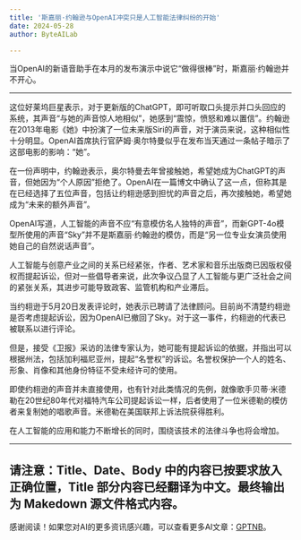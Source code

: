 ```yaml
---
title: '斯嘉丽·约翰逊与OpenAI冲突只是人工智能法律纠纷的开始'
date: 2024-05-28
author: ByteAILab

---
```


当OpenAI的新语音助手在本月的发布演示中说它“做得很棒”时，斯嘉丽·约翰逊并不开心。

---
这位好莱坞巨星表示，对于更新版的ChatGPT，即可听取口头提示并口头回应的系统，其声音“与她的声音惊人地相似”，她感到“震惊，愤怒和难以置信”。约翰逊在2013年电影《她》中扮演了一位未来版Siri的声音，对于演员来说，这种相似性十分明显。OpenAI首席执行官萨姆·奥尔特曼似乎在发布当天通过一条帖子暗示了这部电影的影响：“她”。

在一份声明中，约翰逊表示，奥尔特曼去年曾接触她，希望她成为ChatGPT的声音，但她因为“个人原因”拒绝了。OpenAI在一篇博文中确认了这一点，但称其是在已经选择了五位声音，包括让约翉逊感到担忧的声音之后，再次接触她，希望她成为“未来的额外声音”。

OpenAI写道，人工智能的声音不应“有意模仿名人独特的声音”，而新GPT-4o模型所使用的声音“Sky”并不是斯嘉丽·约翰逊的模仿，而是“另一位专业女演员使用她自己的自然说话声音”。

人工智能与创意产业之间的关系已经紧张，作者、艺术家和音乐出版商已因版权侵权而提起诉讼，但对一些倡导者来说，此次争议凸显了人工智能与更广泛社会之间的紧张关系，其进步可能导致政客、监管机构和产业滞后。

当约翉逊于5月20日发表评论时，她表示已聘请了法律顾问。目前尚不清楚约翉逊是否考虑提起诉讼，因为OpenAI已撤回了Sky。对于这一事件，约翉逊的代表已被联系以进行评论。

但是，接受《卫报》采访的法律专家认为，她可能有提起诉讼的依据，并指出可以根据州法，包括加利福尼亚州，提起“名誉权”的诉讼。名誉权保护一个人的姓名、形象、肖像和其他身份特征不受未经许可的使用。

即使约翉逊的声音并未直接使用，也有针对此类情况的先例，就像歌手贝蒂·米德勒在20世纪80年代对福特汽车公司提起诉讼一样，后者使用了一位米德勒的模仿者来复制她的唱歌声音。米德勒在美国联邦上诉法院获得胜利。

在人工智能的应用和能力不断增长的同时，围绕该技术的法律斗争也将会增加。

---

请注意：Title、Date、Body 中的内容已按要求放入正确位置，Title 部分内容已经翻译为中文。最终输出为 Makedown 源文件格式内容。
---
感谢阅读！如果您对AI的更多资讯感兴趣，可以查看更多AI文章：[GPTNB](https://gptnb.com)。